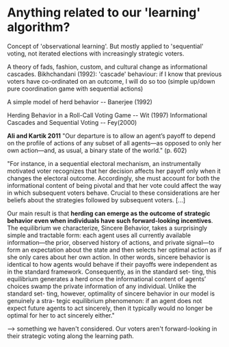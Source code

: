 # Anything related to our 'learning' algorithm?

Concept of 'observational learning'. But mostly applied to 'sequential' voting, not iterated elections with increasingly strategic voters.


A theory of fads, fashion, custom, and cultural change as
informational cascades. Bikhchandani (1992): 'cascade' behaviour: if I know that previous voters have co-ordinated on an outcome, I will do so too (simple up/down pure coordination game with sequential actions)

A simple model of herd behavior -- Banerjee (1992)

Herding Behavior in a Roll-Call Voting Game -- Wit (1997)
Informational Cascades and Sequential Voting -- Fey(2000)


**Ali and Kartik 2011**
"Our departure is to allow an agent’s payoff to depend on the profile of actions of any subset of all agents—as opposed to only her own action—and, as usual, a binary state of the world." (p. 602)

"For instance, in a sequential electoral mechanism, an instrumentally motivated voter recognizes that her decision affects her payoff only when it changes the electoral outcome. Accordingly, she must account for both the informational content of being pivotal and that her vote could affect the way in which subsequent voters behave. Crucial to these considerations are her beliefs about the strategies followed by subsequent voters. [...]

Our main result is that **herding can emerge as the outcome of strategic behavior even when individuals have such forward-looking incentives**. The equilibrium we characterize, Sincere Behavior, takes a surprisingly simple and tractable form: each agent uses all currently available information—the prior, observed history of actions, and private signal—to form an expectation about the state and then selects her optimal action as if she only cares about her own action. In other words, sincere behavior is identical to how agents would behave if their payoffs were independent as in the standard framework. Consequently, as in the standard set- ting, this equilibrium generates a herd once the informational content of agents’ choices swamp the private information of any individual. Unlike the standard set- ting, however, optimality of sincere behavior in our model is genuinely a stra- tegic equilibrium phenomenon: if an agent does not expect future agents to act sincerely, then it typically would no longer be optimal for her to act sincerely either." 

--> something we haven't considered. Our voters aren't forward-looking in their strategic voting along the learning path.